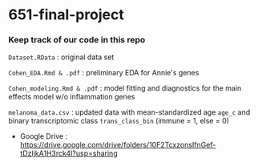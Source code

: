 # 651-final-project

### Keep track of our code in this repo
`Dataset.RData` : original data set

`Cohen_EDA.Rmd & .pdf` : preliminary EDA for Annie's genes

`Cohen_modeling.Rmd & .pdf` : model fitting and diagnostics for the main effects model w/o inflammation genes

`melanoma_data.csv` : updated data with mean-standardized age `age_c` and binary transcriptomic class  `trans_class_bin` (immune = 1, else = 0)

* Google Drive : https://drive.google.com/drive/folders/10F2TcxzonsIfnGef-tDzIjkA1H3rck4I?usp=sharing
